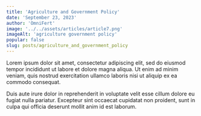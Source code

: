 ```yaml
---
title: 'Agriculture and Government Policy'
date: 'September 23, 2023'
author: 'OmniFert'
image: '../../assets/articles/article7.png'
imageAlt: 'agriculture government policy'
popular: false
slug: posts/agriculture_and_government_policy
---
```


Lorem ipsum dolor sit amet, consectetur adipiscing elit, sed do eiusmod tempor incididunt ut labore et dolore magna aliqua. Ut enim ad minim veniam, quis nostrud exercitation ullamco laboris nisi ut aliquip ex ea commodo consequat.

Duis aute irure dolor in reprehenderit in voluptate velit esse cillum dolore eu fugiat nulla pariatur. Excepteur sint occaecat cupidatat non proident, sunt in culpa qui officia deserunt mollit anim id est laborum.
